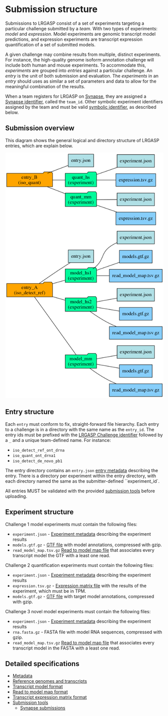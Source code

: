 # Submission structure

Submissions to LRGASP consist of a set of experiments targeting a particular
challenge submitted by a *team*.  With two types of experiments: *model* and
*expression*.  Model experiments are genomic transcript model predictions, and
expression experiments are transcript expression quantification of a set of
submitted models.

A given challenge may combine results from multiple, distinct experiments.
For instance, the high-quality genome isoform annotation challenge will
include both human and mouse experiments. To accommodate this, *experiments*
are grouped into *entries* against a particular challenge.  An *entry* is
the unit of both submission and evaluation.  The *experiments* in an *entry*
should uses as similar a set of parameters and data to allow
for the meaningful combination of the results.

When a team registers for LRGASP on [Synapse](https://www.synapse.org), they are assigned a
[Synapse identifier](metadata-identifiers.md#synapse-identifiers), called the ``team_id``.  Other symbolic
experiment identifiers assigned by the team and must be valid
[symbolic identifier](metadata-identifiers.md#symbolic-identifiers), as described below.

## Submission overview

This diagram shows the general logical and directory structure of LRGASP entries,
which are explain below.

![Submission file hierarchy diagram](submit_tree.png)

## Entry structure

Each ``entry`` must conform to fix, straight-forward file hierarchy.
Each entry to a challenge is in a directory with the same name as the `entry_id`.
The entry ids must be prefixed with the [LRGASP Challenge identifier](metadata-identifiers.md#lrgasp-challenge-identifiers) followed by
a `_` and a unique team-defined name.  For instance:

- `iso_detect_ref_ont_drna`
- `iso_quant_ont_drna1`
- `iso_detect_de_novo_pb1`

The entry directory contains an `entry.json` [entry metadata](metadata.md#entryjson)
describing the entry.  There is a directory per experiment within the entry directory, with each directory named the same as the
submitter-defined ``experiment_id`.

All entries MUST be validated with the provided [submission tools](submission-tools.md) before uploading.

## Experiment structure

Challenge 1 model experiments must contain the following files:

- `experiment.json` - [Experiment metadata](metadata.md#experimentjson) describing the experiment results
- `models.gtf.gz` - [GTF file](model-format.md) with model annotations, compressed with gzip.
- `read_model_map.tsv.gz` [Read to model map file](read_model_map_format.md) that associates every transcript model the GTF with a least one read.

Challenge 2 quantification experiments must contain the following files:

- `experiment.json` - [Experiment metadata](metadata.md#experimentjson) describing the experiment results
- `expression.tsv.gz` - [Expression matrix file](expression_matrix_format.md) with the results of the experiment, which must be in TPM.
- `models.gtf.gz` - [GTF file](model-format.md) with target model annotations, compressed with gzip.

Challenge 3 novel model experiments must contain the following files:

- `experiment.json` - [Experiment metadata](metadata.md#experimentjson) describing the experiment results
- `rna.fasta.gz` - FASTA file with model RNA sequences, compressed with gzip.
- `read_model_map.tsv.gz` [Read to model map file](read_model_map_format.md) that associates every transcript model in the FASTA with a least one read.

## Detailed specifications

- [Metadata](metadata.md)
- [Reference genomes and transcripts](reference-genomes.md)
- [Transcript model format](model-format.md)
- [Read to model map format](read_model_map_format.md)
- [Transcript expression matrix format](expression_matrix_format.md)
- [Submission tools](submission-tools.md)
  - [Synapse submissions](synapse.md)
